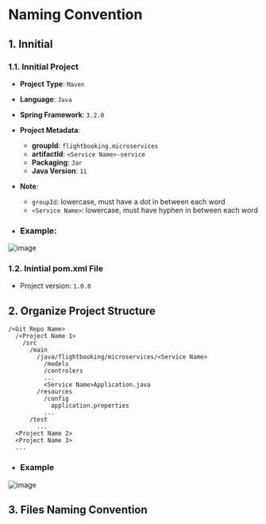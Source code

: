 # Naming Convention

## 1. Innitial
### 1.1. Innitial Project

- **Project Type**: `Maven`
- **Language**: `Java`
- **Spring Framework**: `3.2.0`
- **Project Metadata**:
  - **groupId**: `flightbooking.microservices`
  - **artifactId**: `<Service Name>-service`
  - **Packaging**: `Jar`
  - **Java Version**: `11`
- **Note**:
  - `groupId`: lowercase, must have a dot in between each word
  - `<Service Name>`: lowercase, must have hyphen in between each word

- ### Example:
![image](https://github.com/VinhTuan-Nguyen/flight-booking/assets/90610857/42faca96-78f0-4c2b-81e3-0e647fd5b86f)

### 1.2. Inintial pom.xml File
- Project version: `1.0.0`

## 2. Organize Project Structure
```
/<Git Repo Name>
  /<Project Name 1>
    /src
      /main
        /java/flightbooking/microservices/<Service Name>
          /models
          /controlers
          ...
          <Service Name>Application.java
        /resources
          /config
            application.properties
          ...
      /test
        ...
  <Project Name 2>
  <Project Name 3>
  ...
```
- ### Example
![image](https://github.com/VinhTuan-Nguyen/flight-booking/assets/90610857/725f08af-b14b-4d8e-86ed-ccd7b1235c0b)

## 3. Files Naming Convention
  
